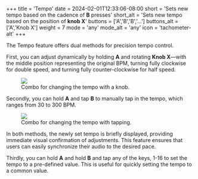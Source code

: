 +++
title = 'Tempo'
date = 2024-02-01T12:33:06-08:00
short = 'Sets new tempo based on the cadence of **B** presses'
short_alt = 'Sets new tempo based on the position of **knob X**'
buttons = ['A','B','B','...']
buttons_alt = ['A','Knob X']
weight = 7
mode = 'any'
mode_alt = 'any'
icon = 'tachometer-alt'
+++

The Tempo feature offers dual methods for precision tempo control.

First, you can adjust dynamically by holding **A** and rotating **Knob X**—with the middle position representing the original BPM, turning fully clockwise for double speed, and turning fully counter-clockwise for half speed.

<figure class="imgcombo">
<img loading="lazy" src="/img/tempo_turn.webp">
<figcaption>Combo for changing the tempo with a knob.</figcaption>
</figure>


Secondly, you can hold **A** and tap **B** to manually tap in the tempo, which ranges from 30 to 300 BPM.

<figure class="imgcombo">
<img loading="lazy" src="/img/tempo_tap.webp">
<figcaption>Combo for changing the tempo with tapping.</figcaption>
</figure>


In both methods, the newly set tempo is briefly displayed, providing immediate visual confirmation of adjustments. This feature ensures that users can easily synchronize their audio to the desired pace.

Thirdly, you can hold **A** and hold **B** and tap any of the keys, 1-16 to set the tempo to a pre-defined value. This is useful for quickly setting the tempo to a common value.